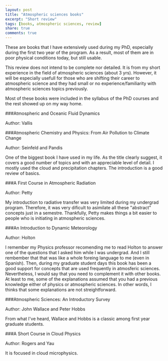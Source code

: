 ```yaml
---
layout: post
title: "Atmospheric sciences books"
excerpt: "Short review"
tags: [books, atmospheric sciences, review]
share: true
comments: true
---
```


These are books that I have extensively used during my PhD, especially during the first two year of the program. As a result, most of them are in poor physical conditions today, but still usable.

This review does not intend to be complete nor detailed. It is from my short experience in the field of atmospheric sciences (about 3 yrs). However, it will be especially usefull for those who are shifting their career to atmospheric science and they had small or no experience/familiarity with atmospheric sciences topics previously.

Most of these books were included in the syllabus of the PhD courses and the rest showed up on my way home.



###Atmospheric and Oceanic Fluid Dynamics

Author: Vallis




###Atmospheric Chemistry and Physics: From Air Pollution to Climate Change

Author: Seinfeld and Pandis

One of the biggest book I have used in my life. As the title clearly suggest, it covers a good number of topics and with an appreciable level of detail. I mostly used the cloud and precipitation chapters. The introduction is a good review of basics.


###A First Course in Atmospheric Radiation

Author: Petty

My introduction to radiative transfer was very limited during my undergrad program. Therefore, it was very dificult to asimilate all these "abstract" concepts just in a semestre. Thankfully, Petty makes things a bit easier to people who is initiating in atmospheric sciences. 


###An Introduction to Dynamic Meteorology

Author: Holton

I remember my Physics professor recomending me to read Holton to answer one of the questions that I asked him while I was undergrad. And I still rembember that that was like a whole foreing language to me (even in Spanish). Then, during my graduate student days this book has been a good support for concepts that are used frequently in atmosferic sciences. Nevertheless, I would say that you need to complement it with other books. At least to me, some of the explanations assumed that you had a previous knowledge either of physics or atmospheric sciences. In other words, I thinks that some explanations are not streightforward. 


###Atmospheric Sciences: An Introductory Survey

Author: John Wallace and Peter Hobbs

From what I've heard, Wallace and Hobbs is a classic among first year graduate students.


###A Short Course in Cloud Physics

Author: Rogers and Yau

It is focused in cloud microphysics.






































